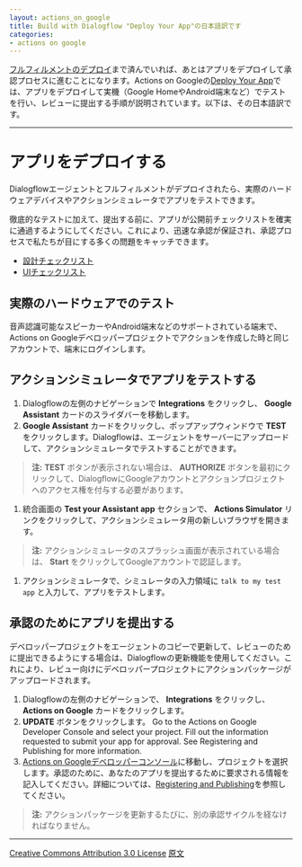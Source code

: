 ```yaml
---
layout: actions_on_google
title: Build with Dialogflow "Deploy Your App"の日本語訳です
categories:
- actions on google
---
```

[フルフィルメントのデプロイ](https://www.eisbahn.jp/yoichiro/2017/11/actions_on_google_build_dialogflow_6.html)まで済んでいれば、あとはアプリをデプロイして承認プロセスに進むことになります。Actions on Googleの[Deploy Your App](https://developers.google.com/actions/dialogflow/submit-app)では、アプリをデプロイして実機（Google HomeやAndroid端末など）でテストを行い、レビューに提出する手順が説明されています。以下は、その日本語訳です。

---

# アプリをデプロイする

Dialogflowエージェントとフルフィルメントがデプロイされたら、実際のハードウェアデバイスやアクションシミュレータでアプリをテストできます。

徹底的なテストに加えて、提出する前に、アプリが公開前チェックリストを確実に通過するようにしてください。これにより、迅速な承認が保証され、承認プロセスで私たちが目にする多くの問題をキャッチできます。

* [設計チェックリスト](https://developers.google.com/actions/design/checklist)
* [UIチェックリスト](https://developers.google.com/actions/assistant/responses#ui_checklist)

## 実際のハードウェアでのテスト

音声認識可能なスピーカーやAndroid端末などのサポートされている端末で、Actions on Googleデベロッパープロジェクトでアクションを作成した時と同じアカウントで、端末にログインします。

## アクションシミュレータでアプリをテストする

1. Dialogflowの左側のナビゲーションで **Integrations** をクリックし、 **Google Assistant** カードのスライダバーを移動します。
1. **Google Assistant** カードをクリックし、ポップアップウィンドウで **TEST** をクリックします。Dialogflowは、エージェントをサーバーにアップロードして、アクションシミュレータでテストすることができます。
 > **注:** **TEST** ボタンが表示されない場合は、 **AUTHORIZE** ボタンを最初にクリックして、DialogflowにGoogleアカウントとアクションプロジェクトへのアクセス権を付与する必要があります。
1. 統合画面の **Test your Assistant app** セクションで、 **Actions Simulator** リンクをクリックして、アクションシミュレータ用の新しいブラウザを開きます。
 >**注:** アクションシミュレータのスプラッシュ画面が表示されている場合は、 **Start** をクリックしてGoogleアカウントで認証します。
1. アクションシミュレータで、シミュレータの入力領域に `talk to my test app` と入力して、アプリをテストします。

## 承認のためにアプリを提出する

デベロッパープロジェクトをエージェントのコピーで更新して、レビューのために提出できるようにする場合は、Dialogflowの更新機能を使用してください。これにより、レビュー向けにデベロッパープロジェクトにアクションパッケージがアップロードされます。

1. Dialogflowの左側のナビゲーションで、 **Integrations** をクリックし、 **Actions on Google** カードをクリックします。
1. **UPDATE** ボタンをクリックします。
Go to the Actions on Google Developer Console and select your project. Fill out the information requested to submit your app for approval. See Registering and Publishing for more information.
1. [Actions on Googleデベロッパーコンソール](https://console.actions.google.com/)に移動し、プロジェクトを選択します。承認のために、あなたのアプリを提出するために要求される情報を記入してください。詳細については、[Registering and Publishing](https://developers.google.com/actions/console/publishing)を参照してください。

> **注:** アクションパッケージを更新するたびに、別の承認サイクルを経なければなりません。

---

[Creative Commons Attribution 3.0 License](http://creativecommons.org/licenses/by/3.0/)
[原文](https://developers.google.com/actions/dialogflow/submit-app)
